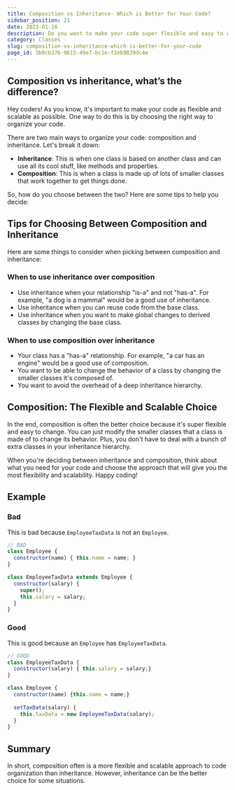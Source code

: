 ```yaml
---
title: Composition vs Inheritance- Which is Better for Your Code?
sidebar_position: 21
date: 2023-01-16
description: Do you want to make your code super flexible and easy to change? Composition might be the way to go! In this post, we'll learn about the difference between composition and inheritance and figure out which one is best for different situations.
category: Classes
slug: composition-vs-inheritance-which-is-better-for-your-code
page_id: 3b0cb376-9615-49e7-bc1e-f2eb9839dc4e
---
```




## Composition vs inheritance, what’s the difference?


Hey coders! As you know, it's important to make your code as flexible and scalable as possible. One way to do this is by choosing the right way to organize your code.


There are two main ways to organize your code: composition and inheritance. Let's break it down:

- **Inheritance**: This is when one class is based on another class and can use all its cool stuff, like methods and properties.
- **Composition**: This is when a class is made up of lots of smaller classes that work together to get things done.

So, how do you choose between the two? Here are some tips to help you decide:


## **Tips for Choosing Between Composition and Inheritance**


Here are some things to consider when picking between composition and inheritance:


### When to use inheritance over composition

- Use inheritance when your relationship "is-a" and not "has-a". For example, "a dog is a mammal" would be a good use of inheritance.
- Use inheritance when you can reuse code from the base class.
- Use inheritance when you want to make global changes to derived classes by changing the base class.

### When to use composition over inheritance

- Your class has a "has-a" relationship. For example, "a car has an engine" would be a good use of composition.
- You want to be able to change the behavior of a class by changing the smaller classes it's composed of.
- You want to avoid the overhead of a deep inheritance hierarchy.

## **Composition: The Flexible and Scalable Choice**


In the end, composition is often the better choice because it's super flexible and easy to change. You can just modify the smaller classes that a class is made of to change its behavior. Plus, you don't have to deal with a bunch of extra classes in your inheritance hierarchy.


When you're deciding between inheritance and composition, think about what you need for your code and choose the approach that will give you the most flexibility and scalability. Happy coding!


## Example


### Bad


This is bad because `EmployeeTaxData` is not an `Employee`.


```javascript
// BAD
class Employee {
  constructor(name) { this.name = name; }
}

class EmployeeTaxData extends Employee {
  constructor(salary) {
    super();
    this.salary = salary;
  }
}
```


### Good


This is good because an `Employee` has `EmployeeTaxData`.


```javascript
// GOOD
class EmployeeTaxData {
  constructor(salary) { this.salary = salary;}
}

class Employee {
  constructor(name) {this.name = name;}
  
  setTaxData(salary) {
    this.taxData = new EmployeeTaxData(salary);
  }
}
```


## Summary


In short, composition often is a more flexible and scalable approach to code organization than inheritance. However, inheritance can be the better choice for some situations.

